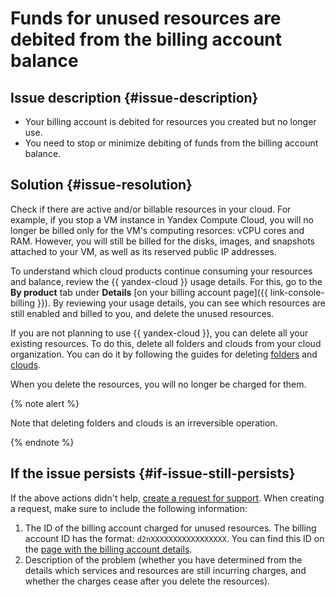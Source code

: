 # Funds for unused resources are debited from the billing account balance


## Issue description {#issue-description}

* Your billing account is debited for resources you created but no longer use.
* You need to stop or minimize debiting of funds from the billing account balance.

## Solution {#issue-resolution}

Check if there are active and/or billable resources in your cloud.
For example, if you stop a VM instance in Yandex Compute Cloud, you will no longer be billed only for the VM's computing resorces: vCPU cores and RAM. However, you will still be billed for the disks, images, and snapshots attached to your VM, as well as its reserved public IP addresses.

To understand which cloud products continue consuming your resources and balance, review the {{ yandex-cloud }} usage details. For this, go to the **By product** tab under **Details** [on your billing account page]({{ link-console-billing }}).
By reviewing your usage details, you can see which resources are still enabled and billed to you, and delete the unused resources.

If you are not planning to use {{ yandex-cloud }}, you can delete all your existing resources. To do this, delete all folders and clouds from your cloud organization. You can do it by following the guides for deleting [folders](../../../resource-manager/operations/folder/delete.md) and [clouds](../../../resource-manager/operations/cloud/delete.md).

When you delete the resources, you will no longer be charged for them.

{% note alert %}

Note that deleting folders and clouds is an irreversible operation.

{% endnote %}

## If the issue persists {#if-issue-still-persists}

If the above actions didn't help, [create a request for support](https://console.cloud.yandex.ru/support?section=contact).
When creating a request, make sure to include the following information:

1. The ID of the billing account charged for unused resources.
   The billing account ID has the format: `d2nXXXXXXXXXXXXXXXXX`. You can find this ID on the [page with the billing account details](https://console.cloud.yandex.ru/billing/accounts).
2. Description of the problem (whether you have determined from the details which services and resources are still incurring charges, and whether the charges cease after you delete the resources).
